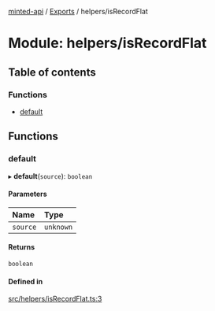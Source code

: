 [minted-api](../README.md) / [Exports](../modules.md) / helpers/isRecordFlat

# Module: helpers/isRecordFlat

## Table of contents

### Functions

- [default](helpers_isRecordFlat.md#default)

## Functions

### default

▸ **default**(`source`): `boolean`

#### Parameters

| Name | Type |
| :------ | :------ |
| `source` | `unknown` |

#### Returns

`boolean`

#### Defined in

[src/helpers/isRecordFlat.ts:3](https://github.com/ianzepp/minted-api-ts/blob/05123f2/src/helpers/isRecordFlat.ts#L3)

